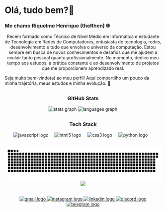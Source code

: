 <h1> 
  Olá, tudo bem?👋 
</h1>

<h3>
  Me chamo Riquelme Henrique (theRhen) 🌐 
</h3>

<p align="center">
Recém formado como Técnico de Nível Médio em Informática e estudante de Tecnologia em Redes de Computadores, entusiasta de tecnologia, redes, desenvolvimento e tudo que envolva o universo da computação. Estou sempre em busca de novos conhecimentos e desafios que me ajudem a evoluir tanto pessoal quanto profissionalmente. No momento, dedico meu tempo aos estudos, à prática constante e ao desenvolvimento de projetos que me proporcionem aprendizado real.
  
</p>
Seja muito bem-vindo(a) ao meu perfil! Aqui compartilho um pouco da minha trajetória, meus estudos e minha evolução. 🚀
</p>

##
<h3 align="center">GitHub Stats</h3>

<div align="center">
  <img src="https://github-readme-stats.vercel.app/api?username=therhen&hide_title=false&hide_rank=false&show_icons=true&include_all_commits=true&count_private=true&disable_animations=false&theme=dracula&locale=pt-br&hide_border=false" height="150" alt="stats graph"  />
  <img src="https://github-readme-stats.vercel.app/api/top-langs?username=therhen&locale=pt-br&hide_title=false&layout=compact&card_width=320&langs_count=5&theme=dracula&hide_border=false" height="150" alt="languages graph"  />
</div>

##
<h3 align="center">Tech Stack</h3>

<div align="center">
  <img src="https://cdn.jsdelivr.net/gh/devicons/devicon/icons/javascript/javascript-original.svg" height="30" alt="javascript logo"  />
  <img width="12" />
  <img src="https://cdn.jsdelivr.net/gh/devicons/devicon/icons/html5/html5-original.svg" height="30" alt="html5 logo"  />
  <img width="12" />
  <img src="https://cdn.jsdelivr.net/gh/devicons/devicon/icons/css3/css3-original.svg" height="30" alt="css3 logo"  />
  <img width="12" />
  <img src="https://cdn.jsdelivr.net/gh/devicons/devicon/icons/python/python-original.svg" height="30" alt="python logo"  />
   <img width="12" />
</div>

##

<picture align="center">
  <source media="(prefers-color-scheme: dark)" srcset="https://raw.githubusercontent.com/theRhen/theRhen/output/github-contribution-grid-snake-dark.svg">
  <source media="(prefers-color-scheme: light)" srcset="https://raw.githubusercontent.com/theRhen/theRhen/output/github-contribution-grid-snake.svg">
  <img align="center" alt="github contribution grid snake animation" src="https://raw.githubusercontent.com/theRhen/theRhen/output/github-contribution-grid-snake.svg">
</picture>

<div align="center">
  <img src="https://profile-counter.glitch.me/theRhen/count.svg?"  />
</div>

##

<div align="center">
  <a href="mailto:riquelme.silva011@gmail.com" target="_blank">
    <img src="https://raw.githubusercontent.com/maurodesouza/profile-readme-generator/master/src/assets/icons/social/gmail/default.svg" width="52" height="40" alt="gmail logo" />
  </a>
  
  <a href="https://www.instagram.com/riquelme_henriq" target="_blank">
    <img src="https://raw.githubusercontent.com/maurodesouza/profile-readme-generator/master/src/assets/icons/social/instagram/default.svg" width="52" height="40" alt="instagram logo" />
  </a>
  
  <a href="https://www.linkedin.com/in/riquelme-henrique" target="_blank">
    <img src="https://raw.githubusercontent.com/maurodesouza/profile-readme-generator/master/src/assets/icons/social/linkedin/default.svg" width="52" height="40" alt="linkedin logo" />
  </a>
  
  <a href="#" target="_blank">
    <img src="https://raw.githubusercontent.com/maurodesouza/profile-readme-generator/master/src/assets/icons/social/discord/default.svg" width="52" height="40" alt="discord logo" />
  </a>
  
  <a href="https://t.me/23059" target="_blank">
    <img src="https://raw.githubusercontent.com/maurodesouza/profile-readme-generator/master/src/assets/icons/social/telegram/default.svg" width="52" height="40" alt="telegram logo" />
  </a>
</div>


